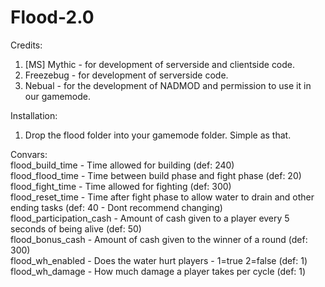 # Flood-2.0

Credits:  
1) [MS] Mythic - for development of serverside and clientside code.  
2) Freezebug - for development of serverside code.   
3) Nebual - for the development of NADMOD and permission to use it in our gamemode.  


Installation:  
1) Drop the flood folder into your gamemode folder. Simple as that.


Convars:  
flood_build_time - Time allowed for building (def: 240)  
flood_flood_time - Time between build phase and fight phase (def: 20)  
flood_fight_time - Time allowed for fighting (def: 300)  
flood_reset_time - Time after fight phase to allow water to drain and other ending tasks (def: 40 - Dont recommend changing)  
flood_participation_cash - Amount of cash given to a player every 5 seconds of being alive (def: 50)  
flood_bonus_cash - Amount of cash given to the winner of a round (def: 300)  
flood_wh_enabled - Does the water hurt players - 1=true 2=false (def: 1)  
flood_wh_damage - How much damage a player takes per cycle (def: 1)  
